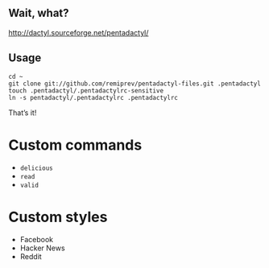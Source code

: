 ## Wait, what?

<http://dactyl.sourceforge.net/pentadactyl/>

## Usage

    cd ~
    git clone git://github.com/remiprev/pentadactyl-files.git .pentadactyl
    touch .pentadactyl/.pentadactylrc-sensitive
    ln -s pentadactyl/.pentadactylrc .pentadactylrc

That’s it!

# Custom commands

* `delicious`
* `read`
* `valid`

# Custom styles

* Facebook
* Hacker News
* Reddit
